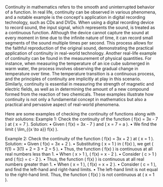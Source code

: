 Continuity in mathematics refers to the smooth and uninterrupted behavior of a function. In real life, continuity can be observed in various phenomena, and a notable example is the concept's application in digital recording technology, such as CDs and DVDs. When using a digital recording device to record sound, the input signal, which represents the sound, is treated as a continuous function. Although the device cannot capture the sound at every moment in time due to the infinite nature of time, it can record small segments of the sound multiple times per second. This process allows for the faithful reproduction of the original sound, demonstrating the practical application of continuity in real-world technology.
Another real-life example of continuity can be found in the measurement of physical quantities. For instance, when measuring the temperature of an ice cube submerged in warm water, the process involves observing the gradual change in temperature over time. The temperature transition is a continuous process, and the principles of continuity are implicitly at play in this scenario. Similarly, continuity is essential in measuring the strength of magnetic and electric fields, as well as in determining the amount of a new compound formed from the reaction of two chemicals. These examples illustrate how continuity is not only a fundamental concept in mathematics but also a practical and pervasive aspect of real-world phenomena.

Here are some examples of checking the continuity of functions along with their solutions:
Example 1:
Check the continuity of the function \( f(x) = 3x - 7 \) at \( x = 7 \).
Solution: 
•	Given \( f(x) = 3x - 7 \) and \( x = 7 = a \).
•	We find the limit \( \lim_{{x \to a}} f(x) \).

Example 2:
Check the continuity of the function \( f(x) = 3x + 2 \) at \( x = 1 \).
Solution:
•	Given \( f(x) = 3x + 2 \).
•	Substituting \( x = 1 \) in \( f(x) \), we get \( f(1) = 3(1) + 2 = 3 + 2 = 5 \).
•	Thus, the function \( f(x) \) is continuous at all real numbers less than 1.
•	When \( x > 1 \), \( f(x) = x - 2 \).
•	Consider \( c > 1 \) and \( f(c) = c - 2 \).
•	Thus, the function \( f(x) \) is continuous at all real numbers greater than 1.
•	When \( x = 1 \), \( f(x) = x + 2 \).
•	Consider \( c = 1 \), and find the left-hand and right-hand limits.
•	The left-hand limit is not equal to the right-hand limit. Thus, the function \( f(x) \) is not continuous at \( x = 1 \).
